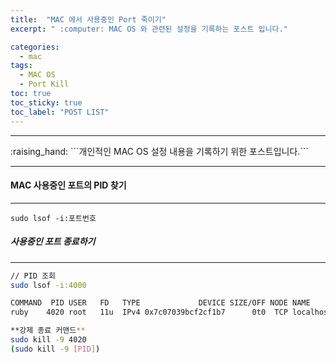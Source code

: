 ```yaml
---
title:  "MAC 에서 사용중인 Port 죽이기"
excerpt: " :computer: MAC OS 와 관련된 설정을 기록하는 포스트 입니다."

categories:
  - mac
tags:
  - MAC OS
  - Port Kill
toc: true
toc_sticky: true
toc_label: "POST LIST"
---
```


<hr>
:raising_hand:  ```개인적인 MAC OS 설정 내용을 기록하기 위한 포스트입니다.```
<hr>

#### MAC 사용중인 포트의 PID 찾기
***

```command
sudo lsof -i:포트번호
```

##### 사용중인 포트 종료하기
***

```bash
// PID 조회
sudo lsof -i:4000

COMMAND  PID USER   FD   TYPE             DEVICE SIZE/OFF NODE NAME
ruby    4020 root   11u  IPv4 0x7c07039bcf2cf1b7      0t0  TCP localhost:terabase (LISTEN)

**강제 종료 커맨드**
sudo kill -9 4020
(sudo kill -9 [PID])
```


